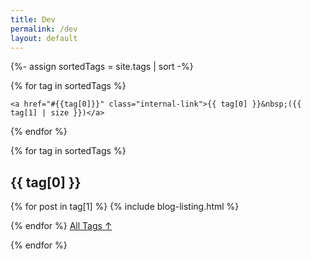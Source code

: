 ```yaml
---
title: Dev 
permalink: /dev
layout: default
---
```


{%- assign sortedTags = site.tags | sort -%}

<div class="tag-list">

{% for tag in sortedTags %}

	<a href="#{{tag[0]}}" class="internal-link">{{ tag[0] }}&nbsp;({{ tag[1] | size }})</a>

{% endfor %}

</div>

{% for tag in sortedTags %}

<section class="posts-by-tag">

<h2 id="{{ tag[0] }}">{{ tag[0] }}</h2>

{% for post in tag[1] %}
{% include blog-listing.html %}

<!--<a href="{{ post.url }}" title="{{ post.title }}" class="internal-link">{{post.title}}</a>-->
{% endfor %}
<a href="#" class="internal-link">All Tags &#8593;</a>
</section>

{% endfor %}


